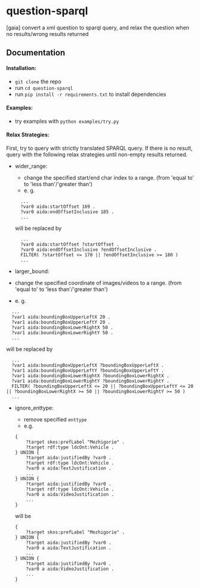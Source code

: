 # question-sparql
[gaia] convert a xml question to sparql query, and relax the question when no results/wrong results returned

## Documentation

#### Installation:
* `git clone` the repo
* run `cd question-sparql`
* run `pip install -r requirements.txt` to install dependencies

#### Examples:

* try examples with `python examples/try.py`


#### Relax Strategies:
First, try to query with strictly translated SPARQL query. If there is no result, query with the following relax strategies until non-empty results returned.
* wider_range:
  * change the specified start/end char index to a range. (from 'equal to' to 'less than'/'greater than')
  * e. g. 
  ```
    ...
    ?var0 aida:startOffset 169 .
    ?var0 aida:endOffsetInclusive 185 .
    ...
  ``` 
  will be replaced by
  ```
    ...
    ?var0 aida:startOffset ?startOffset .
    ?var0 aida:endOffsetInclusive ?endOffsetInclusive .
    FILTER( ?startOffset <= 170 || ?endOffsetInclusive >= 180 )
    ...
  
  ```
  
 * larger_bound:
  * change the specified coordinate of images/videos to a range. (from 'equal to' to 'less than'/'greater than')
  * e. g. 
  ```
    ...
    ?var1 aida:boundingBoxUpperLeftX 20 .
    ?var1 aida:boundingBoxUpperLeftY 20 .
    ?var1 aida:boundingBoxLowerRightX 50 .
    ?var1 aida:boundingBoxLowerRightY 50 .
    ...
  ``` 
  will be replaced by
  ```
    ...
    ?var1 aida:boundingBoxUpperLeftX ?boundingBoxUpperLeftX .
    ?var1 aida:boundingBoxUpperLeftY ?boundingBoxUpperLeftY .
    ?var1 aida:boundingBoxLowerRightX ?boundingBoxLowerRightX .
    ?var1 aida:boundingBoxLowerRightY ?boundingBoxLowerRightY .
    FILTER( ?boundingBoxUpperLeftX <= 20 || ?boundingBoxUpperLeftY <= 20 || ?boundingBoxLowerRightX >= 50 || ?boundingBoxLowerRightY >= 50 )
    ...
  
  ```
  
 * ignore_enttype:
    * remove specified `enttype`
    * e.g.
    ```
    {
        ?target skos:prefLabel "Mezhigorie" .
        ?target rdf:type ldcOnt:Vehicle .
    } UNION {
        ?target aida:justifiedBy ?var0 .
        ?target rdf:type ldcOnt:Vehicle .
        ?var0 a aida:TextJustification .
        ...   
    } UNION {
        ?target aida:justifiedBy ?var0 .
        ?target rdf:type ldcOnt:Vehicle .
        ?var0 a aida:VideoJustification .
        ...
    }

    ```
    will be 
    
    ```
    {
        ?target skos:prefLabel "Mezhigorie" .  
    } UNION {
        ?target aida:justifiedBy ?var0 .
        ?var0 a aida:TextJustification .
        ...  
    } UNION {
        ?target aida:justifiedBy ?var0 .
        ?var0 a aida:VideoJustification .
        ...
    }

